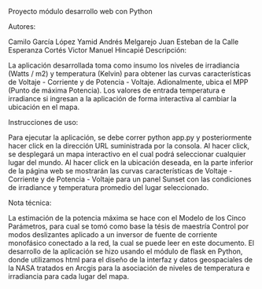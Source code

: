 Proyecto módulo desarrollo web con Python

Autores:

Camilo García López
Yamid Andrés Melgarejo
Juan Esteban de la Calle
Esperanza Cortés
Victor Manuel Hincapié
Descripción:

La aplicación desarrollada toma como insumo los niveles de irradiancia (Watts / m2) y temperatura (Kelvin) para obtener las curvas características de Voltaje - Corriente y de Potencia - Voltaje. Adionalmente, ubica el MPP (Punto de máxima Potencia). Los valores de entrada temperatura e irradiance si ingresan a la aplicación de forma interactiva al cambiar la ubicación en el mapa.

Instrucciones de uso:

Para ejecutar la aplicación, se debe correr python app.py y posteriormente hacer click en la dirección URL suministrada por la consola. Al hacer click, se desplegará un mapa interactivo en el cual podrá seleccionar cualquier lugar del mundo. Al hacer click en la ubicación deseada, en la parte inferior de la página web se mostrarán las curvas características de Voltaje - Corriente y de Potencia - Voltaje para un panel Sunset con las condiciones de irradiance y temperatura promedio del lugar seleccionado.

Nota técnica:

La estimación de la potencia máxima se hace con el Modelo de los Cinco Parámetros, para cual se tomó como base la tésis de maestría Control por modos deslizantes aplicado a un inversor de fuente de corriente monofásico conectado a la red, la cual se puede leer en este documento. El desarrollo de la aplicación se hizo usando el módulo de flask en Python, donde utilizamos html para el diseño de la interfaz y datos geospaciales de la NASA tratados en Arcgis para la asociación de niveles de temperatura e irradiancia para cada lugar del mapa.
